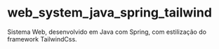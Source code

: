 # web_system_java_spring_tailwind
Sistema Web, desenvolvido em Java com Spring, com estilização do framework TailwindCss.
